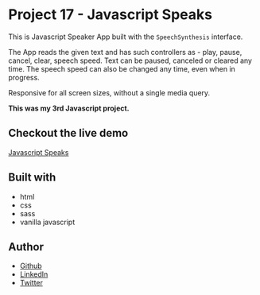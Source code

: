 # Project 17 - Javascript Speaks

This is Javascript Speaker App built with the `SpeechSynthesis` interface.

The App reads the given text and has such controllers as - play, pause, cancel, clear, speech speed. Text can be paused, canceled or cleared any time. The speech speed can also be changed any time, even when in progress.

Responsive for all screen sizes, without a single media query.

**This was my 3rd Javascript project.**

## Checkout the live demo

[Javascript Speaks](https://peac-h.github.io/17_javascript-speaks/)

## Built with

- html
- css
- sass
- vanilla javascript

## Author

- [Github](https://github.com/Peac-h)
- [LinkedIn](https://www.linkedin.com/in/tamta-lomidze-b336b9266/)
- [Twitter](https://twitter.com/p6eac_h)
